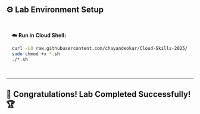 ## ⚙️ Lab Environment Setup

<div style="padding: 15px; margin: 10px 0;">
<p><strong>☁️ Run in Cloud Shell:</strong></p>

```bash
curl -LO raw.githubusercontent.com/chayandeokar/Cloud-Skills-2025/refs/heads/master/script%20file/GSP063.sh
sudo chmod +x *.sh
./*.sh
```
</div>

---

## 🎉 **Congratulations! Lab Completed Successfully!** 🏆  
